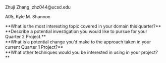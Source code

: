 <p>Zhuji Zhang, zhz044@ucsd.edu</p>
<p>A05, Kyle M. Shannon</p>
**What is the most interesting topic covered in your domain this quarter?** <br />
**Describe a potential investigation you would like to pursue for your Quarter 2 Project.** <br />
**What is a potential change you’d make to the approach taken in your current Quarter 1 Project?** <br />
**What other techniques would you be interested in using in your project?** <br />
